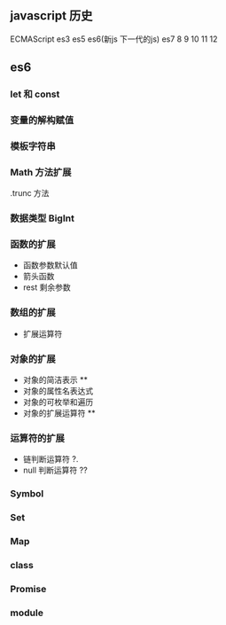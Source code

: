 ## javascript 历史
ECMAScript   es3   es5   es6(新js 下一代的js)   es7  8  9  10  11  12

## es6 

### let 和 const

### 变量的解构赋值


### 模板字符串

### Math 方法扩展
.trunc 方法

### 数据类型 BigInt

### 函数的扩展
- 函数参数默认值
- 箭头函数
- rest 剩余参数

### 数组的扩展
- 扩展运算符

### 对象的扩展
- 对象的简洁表示  **
- 对象的属性名表达式
- 对象的可枚举和遍历
- 对象的扩展运算符 **

### 运算符的扩展
- 链判断运算符   ?.
- null 判断运算符  ??

### Symbol 

### Set

### Map

### class

### Promise 

### module
